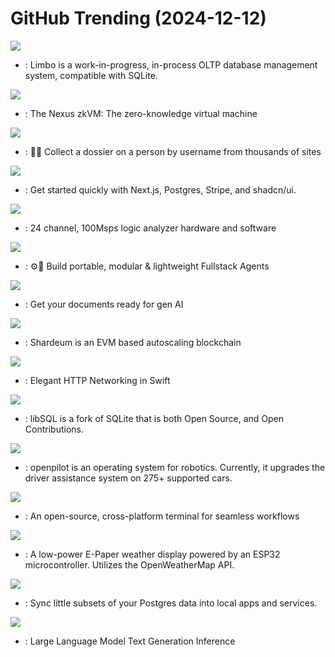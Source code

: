 # GitHub Trending (2024-12-12)

![](https://img.shields.io/badge/Rust-New%20774-green?style=flat-square&logo=appveyor)
- [](https://github.comundefined): Limbo is a work-in-progress, in-process OLTP database management system, compatible with SQLite.

![](https://img.shields.io/badge/Rust-New%20843-green?style=flat-square&logo=appveyor)
- [](https://github.comundefined): The Nexus zkVM: The zero-knowledge virtual machine

![](https://img.shields.io/badge/Python-New%20384-green?style=flat-square&logo=appveyor)
- [](https://github.comundefined): 🕵️‍♂️ Collect a dossier on a person by username from thousands of sites

![](https://img.shields.io/badge/TypeScript-New%20268-green?style=flat-square&logo=appveyor)
- [](https://github.comundefined): Get started quickly with Next.js, Postgres, Stripe, and shadcn/ui.

![](https://img.shields.io/badge/C%23-New%20125-green?style=flat-square&logo=appveyor)
- [](https://github.comundefined): 24 channel, 100Msps logic analyzer hardware and software

![](https://img.shields.io/badge/Rust-New%20285-green?style=flat-square&logo=appveyor)
- [](https://github.comundefined): ⚙️🦀 Build portable, modular & lightweight Fullstack Agents

![](https://img.shields.io/badge/Python-New%20205-green?style=flat-square&logo=appveyor)
- [](https://github.comundefined): Get your documents ready for gen AI

![](https://img.shields.io/badge/TypeScript-New%20617-green?style=flat-square&logo=appveyor)
- [](https://github.comundefined): Shardeum is an EVM based autoscaling blockchain

![](https://img.shields.io/badge/Swift-New%2039-green?style=flat-square&logo=appveyor)
- [](https://github.comundefined): Elegant HTTP Networking in Swift

![](https://img.shields.io/badge/C-New%2092-green?style=flat-square&logo=appveyor)
- [](https://github.comundefined): libSQL is a fork of SQLite that is both Open Source, and Open Contributions.

![](https://img.shields.io/badge/Python-New%2018-green?style=flat-square&logo=appveyor)
- [](https://github.comundefined): openpilot is an operating system for robotics. Currently, it upgrades the driver assistance system on 275+ supported cars.

![](https://img.shields.io/badge/TypeScript-New%20153-green?style=flat-square&logo=appveyor)
- [](https://github.comundefined): An open-source, cross-platform terminal for seamless workflows

![](https://img.shields.io/badge/C-New%20691-green?style=flat-square&logo=appveyor)
- [](https://github.comundefined): A low-power E-Paper weather display powered by an ESP32 microcontroller. Utilizes the OpenWeatherMap API.

![](https://img.shields.io/badge/Elixir-New%20174-green?style=flat-square&logo=appveyor)
- [](https://github.comundefined): Sync little subsets of your Postgres data into local apps and services.

![](https://img.shields.io/badge/Python-New%2028-green?style=flat-square&logo=appveyor)
- [](https://github.comundefined): Large Language Model Text Generation Inference

